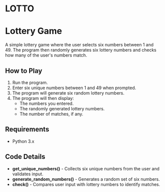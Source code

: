 # LOTTO

# Lottery Game

A simple lottery game where the user selects six numbers between 1 and 49. The program then randomly generates six lottery numbers and checks how many of the user's numbers match.

## How to Play

1. Run the program.
2. Enter six unique numbers between 1 and 49 when prompted.
3. The program will generate six random lottery numbers.
4. The program will then display:
   - The numbers you entered.
   - The randomly generated lottery numbers.
   - The number of matches, if any.

## Requirements

- Python 3.x

## Code Details

- **get_unique_numbers()** - Collects six unique numbers from the user and validates input.
- **generate_random_numbers()** - Generates a random set of six numbers.
- **check()** - Compares user input with lottery numbers to identify matches.
